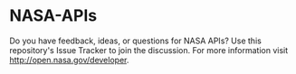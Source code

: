 NASA-APIs
=========

Do you have feedback, ideas, or questions for NASA APIs? Use this repository's Issue Tracker to join the discussion. For more information visit http://open.nasa.gov/developer.
